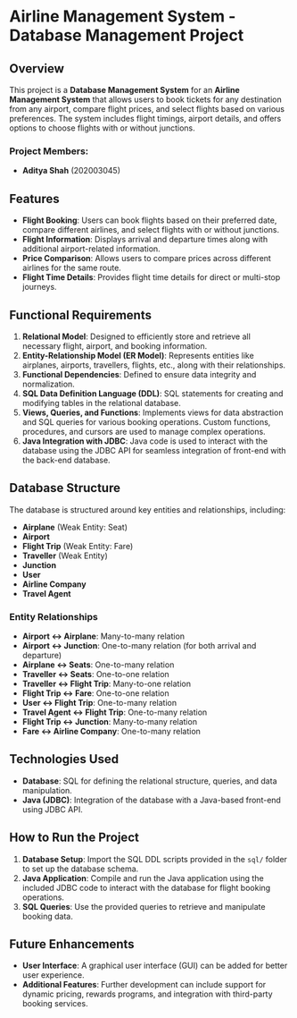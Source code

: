 # Airline Management System - Database Management Project

## Overview

This project is a **Database Management System** for an **Airline Management System** that allows users to book tickets for any destination from any airport, compare flight prices, and select flights based on various preferences. The system includes flight timings, airport details, and offers options to choose flights with or without junctions.

### Project Members:
- **Aditya Shah** (202003045)

## Features
- **Flight Booking**: Users can book flights based on their preferred date, compare different airlines, and select flights with or without junctions.
- **Flight Information**: Displays arrival and departure times along with additional airport-related information.
- **Price Comparison**: Allows users to compare prices across different airlines for the same route.
- **Flight Time Details**: Provides flight time details for direct or multi-stop journeys.

## Functional Requirements
1. **Relational Model**: Designed to efficiently store and retrieve all necessary flight, airport, and booking information.
2. **Entity-Relationship Model (ER Model)**: Represents entities like airplanes, airports, travellers, flights, etc., along with their relationships.
3. **Functional Dependencies**: Defined to ensure data integrity and normalization.
4. **SQL Data Definition Language (DDL)**: SQL statements for creating and modifying tables in the relational database.
5. **Views, Queries, and Functions**: Implements views for data abstraction and SQL queries for various booking operations. Custom functions, procedures, and cursors are used to manage complex operations.
6. **Java Integration with JDBC**: Java code is used to interact with the database using the JDBC API for seamless integration of front-end with the back-end database.

## Database Structure
The database is structured around key entities and relationships, including:

- **Airplane** (Weak Entity: Seat)
- **Airport**
- **Flight Trip** (Weak Entity: Fare)
- **Traveller** (Weak Entity)
- **Junction**
- **User**
- **Airline Company**
- **Travel Agent**

### Entity Relationships
- **Airport ↔ Airplane**: Many-to-many relation
- **Airport ↔ Junction**: One-to-many relation (for both arrival and departure)
- **Airplane ↔ Seats**: One-to-many relation
- **Traveller ↔ Seats**: One-to-one relation
- **Traveller ↔ Flight Trip**: Many-to-one relation
- **Flight Trip ↔ Fare**: One-to-one relation
- **User ↔ Flight Trip**: One-to-many relation
- **Travel Agent ↔ Flight Trip**: One-to-many relation
- **Flight Trip ↔ Junction**: Many-to-many relation
- **Fare ↔ Airline Company**: One-to-many relation

## Technologies Used
- **Database**: SQL for defining the relational structure, queries, and data manipulation.
- **Java (JDBC)**: Integration of the database with a Java-based front-end using JDBC API.
  
## How to Run the Project
1. **Database Setup**: Import the SQL DDL scripts provided in the `sql/` folder to set up the database schema.
2. **Java Application**: Compile and run the Java application using the included JDBC code to interact with the database for flight booking operations.
3. **SQL Queries**: Use the provided queries to retrieve and manipulate booking data.

## Future Enhancements
- **User Interface**: A graphical user interface (GUI) can be added for better user experience.
- **Additional Features**: Further development can include support for dynamic pricing, rewards programs, and integration with third-party booking services.

